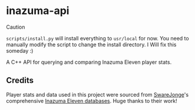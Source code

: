 # inazuma-api

> [!CAUTION]
> `scripts/install.py` will install everything to `usr/local` for now. You need to manually modify the script to change the install directory. I Will fix this someday :)

A C++ API for querying and comparing Inazuma Eleven player stats.

## Credits

Player stats and data used in this project were sourced from [SwareJonge](https://github.com/SwareJonge)'s comprehensive  [Inazuma Eleven databases](https://docs.google.com/spreadsheets/d/1qfanvDyPubSLyfcOMuXN9IbGtr7U1jr-5FRCf2R7FQA/edit?gid=469737450#gid=469737450). Huge thanks to their work!
